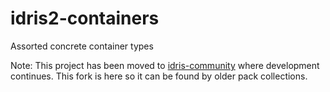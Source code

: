 # idris2-containers
Assorted concrete container types

Note: This project has been moved to [idris-community](https://github.com/idris-community/idris2-containers)
where development continues. This fork is here so it can be found by older pack collections.
